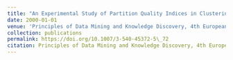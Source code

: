 ```yaml
---
title: "An Experimental Study of Partition Quality Indices in Clustering"
date: 2000-01-01
venue: 'Principles of Data Mining and Knowledge Discovery, 4th European Conference, {PKDD} 2000, Lyon, France, September 13-16, 2000, Proceedings'
collection: publications
permalink: https://doi.org/10.1007/3-540-45372-5\_72
citation: Principles of Data Mining and Knowledge Discovery, 4th European Conference, PKDD 2000, Lyon, France, September 13-16, 2000, Proceedings.
---
```


